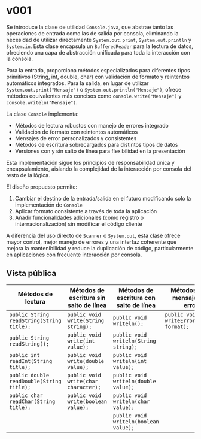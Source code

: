 # v001

Se introduce la clase de utilidad `Console.java`, que abstrae tanto las operaciones de entrada como las de salida por consola, eliminando la necesidad de utilizar directamente `System.out.print`, `System.out.println` y `System.in`. Esta clase encapsula un `BufferedReader` para la lectura de datos, ofreciendo una capa de abstracción unificada para toda la interacción con la consola.

Para la entrada, proporciona métodos especializados para diferentes tipos primitivos (String, int, double, char) con validación de formato y reintentos automáticos integrados. Para la salida, en lugar de utilizar `System.out.print("Mensaje")` o `System.out.println("Mensaje")`, ofrece métodos equivalentes más concisos como `console.write("Mensaje")` y `console.writeln("Mensaje")`.

La clase `Console` implementa:

- Métodos de lectura robustos con manejo de errores integrado
- Validación de formato con reintentos automáticos
- Mensajes de error personalizados y consistentes
- Métodos de escritura sobrecargados para distintos tipos de datos
- Versiones con y sin salto de línea para flexibilidad en la presentación

Esta implementación sigue los principios de responsabilidad única y encapsulamiento, aislando la complejidad de la interacción por consola del resto de la lógica. 

El diseño propuesto permite:

1. Cambiar el destino de la entrada/salida en el futuro modificando solo la implementación de `Console`
1. Aplicar formato consistente a través de toda la aplicación
1. Añadir funcionalidades adicionales (como registro o internacionalización) sin modificar el código cliente

A diferencia del uso directo de `Scanner` o `System.out`, esta clase ofrece mayor control, mejor manejo de errores y una interfaz coherente que mejora la mantenibilidad y reduce la duplicación de código, particularmente en aplicaciones con frecuente interacción por consola.

## Vista pública

|Métodos de lectura|Métodos de escritura sin salto de línea|Métodos de escritura con salto de línea|Métodos para mensajes de error
|-|-|-|-|
|`public String readString(String title);`|`public void write(String string);`|`public void writeln();`|`public void writeError(String format);`
|`public String readString();`|`public void write(int value);`|`public void writeln(String string);`
|`public int readInt(String title);`|`public void write(double value);`|`public void writeln(int value);`
|`public double readDouble(String title);`|`public void write(char character);`|`public void writeln(double value);`
|`public char readChar(String title);`|`public void write(boolean value);`|`public void writeln(char value);`
|||`public void writeln(boolean value);`
